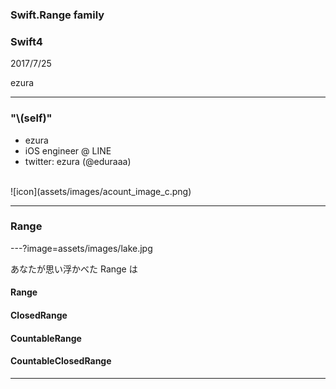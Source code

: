 ### Swift.Range family
### Swift4
2017/7/25  

ezura

---

### "\\(self)"
* ezura
* iOS engineer @ LINE
* twitter: ezura (@eduraaa)
</br>
<div style="display: block;margin-left: auto;margin-right: auto;">![icon](assets/images/acount_image_c.png)</div>

---

### Range

---?image=assets/images/lake.jpg

あなたが思い浮かべた Range は
#### Range <!-- .element: class="fragment" -->
#### ClosedRange <!-- .element: class="fragment" -->
#### CountableRange <!-- .element: class="fragment" -->
#### CountableClosedRange <!-- .element: class="fragment" -->

---


